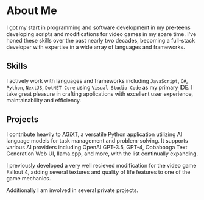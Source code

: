 # About Me

I got my start in programming and software development in my pre-teens developing scripts and modifications for video games in my spare time. I've honed these skills over the past nearly two decades, becoming a full-stack developer with expertise in a wide array of languages and frameworks.

## Skills

I actively work with languages and frameworks including `JavaScript`, `C#`, `Python`, `NextJS`, `DotNET Core` using `Visual Studio Code` as my primary IDE. I take great pleasure in crafting applications with excellent user experience, maintainability and efficiency.

## Projects

I contribute heavily to [AGiXT](https://github.com/Josh-XT/AGiXT), a versatile Python application utilizing AI language models for task management and problem-solving. It supports various AI providers including OpenAI GPT-3.5, GPT-4, Oobabooga Text Generation Web UI, llama.cpp, and more, with the list continually expanding. 

I previously developed a very well recieved modification for the video game Fallout 4, adding several textures and quality of life features to one of the game mechanics. 

Additionally I am involved in several private projects.

